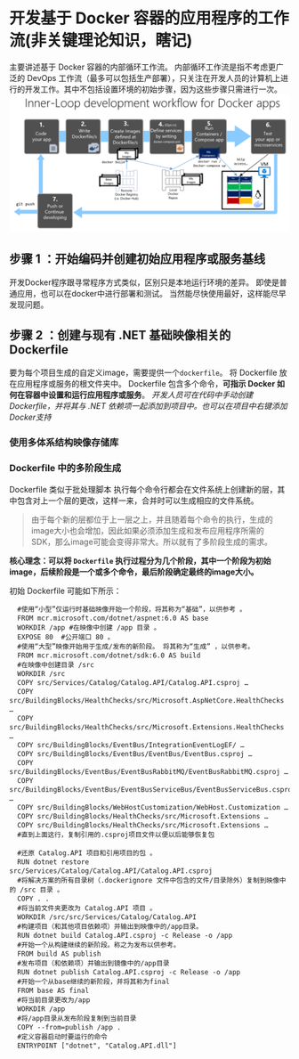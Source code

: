 # 开发基于 Docker 容器的应用程序的工作流(非关键理论知识，瞎记)

  主要讲述基于 Docker 容器的内部循环工作流。
  内部循环工作流是指不考虑更广泛的 DevOps 工作流（最多可以包括生产部署），只关注在开发人员的计算机上进行的开发工作。其中不包括设置环境的初始步骤，因为这些步骤只需进行一次。
![开发 Docker 容器化应用的分步工作流](images/2023-02-11-21-10-36.png)

## 步骤 1 ：开始编码并创建初始应用程序或服务基线

开发Docker程序跟寻常程序方式类似，区别只是本地运行环境的差异。
即使是普通应用，也可以在docker中进行部署和测试。
当然能尽快使用最好，这样能尽早发现问题。

## 步骤 2 ：创建与现有 .NET 基础映像相关的 Dockerfile

要为每个项目生成的自定义image，需要提供一个`dockerfile`。
将 Dockerfile 放在应用程序或服务的根文件夹中。 Dockerfile 包含多个命令，**可指示 Docker 如何在容器中设置和运行应用程序或服务**。
*开发人员可在代码中手动创建 Dockerfile，并将其与 .NET 依赖项一起添加到项目中。也可以在项目中右键添加Docker支持*

### 使用多体系结构映像存储库

### Dockerfile 中的多阶段生成

Dockerfile 类似于批处理脚本
执行每个命令行都会在文件系统上创建新的层，其中包含对上一个层的更改，这样一来，合并时可以生成相应的文件系统。
> 由于每个新的层都位于上一层之上，并且随着每个命令的执行，生成的image大小也会增加，因此如果必须添加生成和发布应用程序所需的 SDK，那么image可能会变得非常大。所以就有了多阶段生成的需求。

**核心理念：可以将 `Dockerfile` 执行过程分为几个阶段，其中一个阶段为初始image，后续阶段是一个或多个命令，最后阶段确定最终的image大小。**

初始 Dockerfile 可能如下所示：

```docker
  #使用“小型”仅运行时基础映像开始一个阶段，将其称为“基础”，以供参考 。
  FROM mcr.microsoft.com/dotnet/aspnet:6.0 AS base
  WORKDIR /app #在映像中创建 /app 目录 。
  EXPOSE 80  #公开端口 80 。
  #使用“大型”映像开始用于生成/发布的新阶段。 将其称为“生成” ，以供参考。
  FROM mcr.microsoft.com/dotnet/sdk:6.0 AS build
  #在映像中创建目录 /src 
  WORKDIR /src 
  COPY src/Services/Catalog/Catalog.API/Catalog.API.csproj …
  COPY src/BuildingBlocks/HealthChecks/src/Microsoft.AspNetCore.HealthChecks …
  COPY src/BuildingBlocks/HealthChecks/src/Microsoft.Extensions.HealthChecks …
  COPY src/BuildingBlocks/EventBus/IntegrationEventLogEF/ …
  COPY src/BuildingBlocks/EventBus/EventBus/EventBus.csproj …
  COPY src/BuildingBlocks/EventBus/EventBusRabbitMQ/EventBusRabbitMQ.csproj …
  COPY src/BuildingBlocks/EventBus/EventBusServiceBus/EventBusServiceBus.csproj …
  COPY src/BuildingBlocks/WebHostCustomization/WebHost.Customization …
  COPY src/BuildingBlocks/HealthChecks/src/Microsoft.Extensions …
  COPY src/BuildingBlocks/HealthChecks/src/Microsoft.Extensions …
  #直到上面这行，复制引用的.csproj项目文件以便以后能够恢复包

  #还原 Catalog.API 项目和引用项目的包 。
  RUN dotnet restore src/Services/Catalog/Catalog.API/Catalog.API.csproj
  #将解决方案的所有目录树（.dockerignore 文件中包含的文件/目录除外）复制到映像中的 /src 目录 。
  COPY . .
  #将当前文件夹更改为 Catalog.API 项目 。
  WORKDIR /src/src/Services/Catalog/Catalog.API
  #构建项目（和其他项目依赖项）并输出到映像中的/app目录。
  RUN dotnet build Catalog.API.csproj -c Release -o /app
  #开始一个从构建继续的新阶段。称之为发布以供参考。
  FROM build AS publish
  #发布项目（和依赖项）并输出到镜像中的/app目录
  RUN dotnet publish Catalog.API.csproj -c Release -o /app
  #开始一个从base继续的新阶段，并将其称为final
  FROM base AS final
  #将当前目录更改为/app
  WORKDIR /app
  #将/app目录从发布阶段复制到当前目录
  COPY --from=publish /app .
  #定义容器启动时要运行的命令
  ENTRYPOINT ["dotnet", "Catalog.API.dll"]
```
